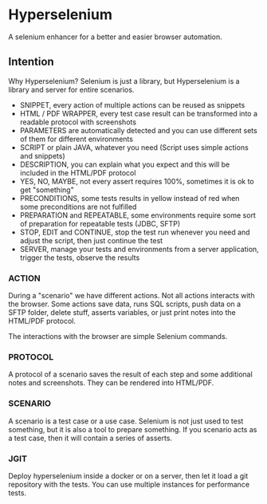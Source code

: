 # Hyperselenium
A selenium enhancer for a better and easier browser automation.

## Intention
Why Hyperselenium? Selenium is just a library, but Hyperselenium is a library and server for entire scenarios.

- SNIPPET, every action of multiple actions can be reused as snippets
- HTML / PDF WRAPPER, every test case result can be transformed into a readable protocol with screenshots
- PARAMETERS are automatically detected and you can use different sets of them for different environments
- SCRIPT or plain JAVA, whatever you need (Script uses simple actions and snippets)
- DESCRIPTION, you can explain what you expect and this will be included in the HTML/PDF protocol
- YES, NO, MAYBE, not every assert requires 100%, sometimes it is ok to get "something"
- PRECONDITIONS, some tests results in yellow instead of red when some preconditions are not fulfilled
- PREPARATION and REPEATABLE, some environments require some sort of preparation for repeatable tests (JDBC, SFTP)
- STOP, EDIT and CONTINUE, stop the test run whenever you need and adjust the script, then just continue the test
- SERVER, manage your tests and environments from a server application, trigger the tests, observe the results

### ACTION
During a "scenario" we have different actions. Not all actions interacts with the browser. Some actions save data, 
runs SQL scripts, push data on a SFTP folder, delete stuff, asserts variables, or just print notes into the HTML/PDF protocol.

The interactions with the browser are simple Selenium commands.

### PROTOCOL
A protocol of a scenario saves the result of each step and some additional notes and screenshots. They can be rendered into HTML/PDF.

### SCENARIO
A scenario is a test case or a use case. Selenium is not just used to test something, but it is also a tool to prepare something. If you scenario acts as a test case, then it will contain a series of asserts.

### JGIT
Deploy hyperselenium inside a docker or on a server, then let it load a git repository with the tests. You can use multiple instances for performance tests.
